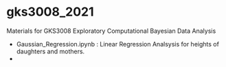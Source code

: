# gks3008_2021
Materials for GKS3008 Exploratory Computational Bayesian Data Analysis


- Gaussian_Regression.ipynb : Linear Regression Analsysis for heights of daughters and mothers.
- 
